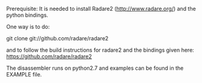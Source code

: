 Prerequisite:
It is needed to install Radare2 (http://www.radare.org/) and the python bindings.

One way is to do:

git clone git://github.com/radare/radare2 

and to follow the build instructions for radare2 and the bindings given here:
https://github.com/radare/radare2


The disassembler runs on python2.7 and examples can be found in the EXAMPLE file.
